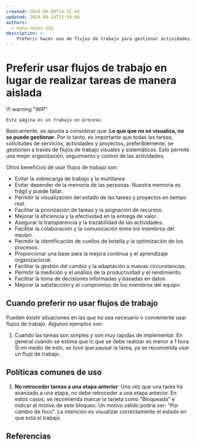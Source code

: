 ```yaml
---
created: 2024-09-09T14:31:43
updated: 2024-09-14T15:34:04
authors:
  - manu-reyes-23p
description: >
    Preferir hacer uso de flujos de trabajo para gestionar actividades, solicitudes generales, tareas y proyectos.
---
```


# Preferir usar flujos de trabajo en lugar de realizar tareas de manera aislada

!!! warning "WIP"

    Esta página es un trabajo en proceso.

Basicamente, se apunta a considerar que: **Lo que que no se visualiza, no se puede gestionar**. Por lo tanto, es importante que todas las tareas, solicitudes de servicios, actividades y proyectos, preferiblemente, se gestionen a través de flujos de trabajo visuales y sistemáticos. Esto permite una mejor organización, seguimiento y control de las actividades.

Otros beneficios de usar flujos de trabajo son:

- Evitar la sobrecarga de trabajo y la multitarea.
- Evitar depender de la memoria de las personas. Nuestra memoria es frágil y puede fallar.
- Permitir la visualización del estado de las tareas y proyectos en tiempo real.
- Facilitar la priorización de tareas y la asignación de recursos.
- Mejorar la eficiencia y la efectividad en la entrega de valor.
- Asegurar la transparencia y la trazabilidad de las actividades.
- Facilitar la colaboración y la comunicación entre los miembros del equipo.
- Permitir la identificación de cuellos de botella y la optimización de los procesos.
- Proporcionar una base para la mejora continua y el aprendizaje organizacional.
- Facilitar la gestión del cambio y la adaptación a nuevas circunstancias.
- Permitir la medición y el análisis de la productividad y el rendimiento.
- Facilitar la toma de decisiones informadas y basadas en datos.
- Mejorar la satisfacción y el compromiso de los miembros del equipo.

## Cuando preferir no usar flujos de trabajo

Pueden existir situaciones en las que no sea necesario o conveniente usar flujos de trabajo. Algunos ejemplos son:

1. Cuando las tareas son simples y son muy rapidas de implementar. En general cuando se estima que lo que se debe realizar es menor a 1 hora. Si en medio de esto, se tuvo que pausar la tarea, ya se recomienda usar un flujo de trabajo.

## Políticas comunes de uso

1. **No retroceder tareas a una etapa anterior**: Una vez que una tarea ha avanzado a una etapa, no debe retroceder a una etapa anterior. En estos casos, se recomienda marcar la tarjeta como "Bloqueada" e indicar el motivo de este bloqueo. Un motivo válido podria ser: "Por cambio de foco". La intención es visualizar correctamente el estado en que está el trabajo.

## Referencias
